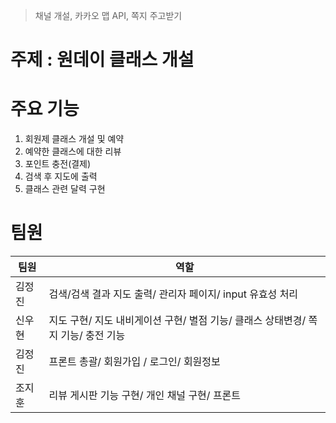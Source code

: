 > 채널 개설, 카카오 맵 API, 쪽지 주고받기

<!-- ### Notion : [노션링크](https://cedar-echinacea-afc.notion.site/4-Spring-2-2366786eba4b49409a93a8345bcffdeb) -->

# 주제 : 원데이 클래스 개설

# 주요 기능 
1. 회원제 클래스 개설 및 예약
2. 예약한 클래스에 대한 리뷰 
3. 포인트 충전(결제)
4. 검색 후 지도에 출력
5. 클래스 관련 달력 구현

# 팀원

팀원 | 역할 |
--- | --- |
김정진 | 검색/검색 결과 지도 출력/ 관리자 페이지/ input 유효성 처리 |
신우현 | 지도 구현/ 지도 내비게이션 구현/ 별점 기능/ 클래스 상태변경/ 쪽지 기능/ 충전 기능 |
김정진 | 프론트 총괄/ 회원가입 / 로그인/ 회원정보 |
조지훈 | 리뷰 게시판 기능 구현/ 개인 채널 구현/ 프론트 |

